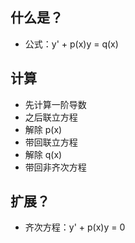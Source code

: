 ## 什么是？

- 公式：y' + p(x)y = q(x)

## 计算

- 先计算一阶导数
- 之后联立方程
- 解除 p(x)
- 带回联立方程
- 解除 q(x)
- 带回非齐次方程

## 扩展？

- 齐次方程：y' + p(x)y = 0